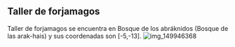 ## Taller de forjamagos
Taller de forjamagos se encuentra en Bosque de los abráknidos (Bosque de las arak-hais) y sus coordenadas son [-5,-13].
![img_149946368](https://media.discordapp.net/attachments/1115311447145193482/1115328609566073003/149946368.jpg)